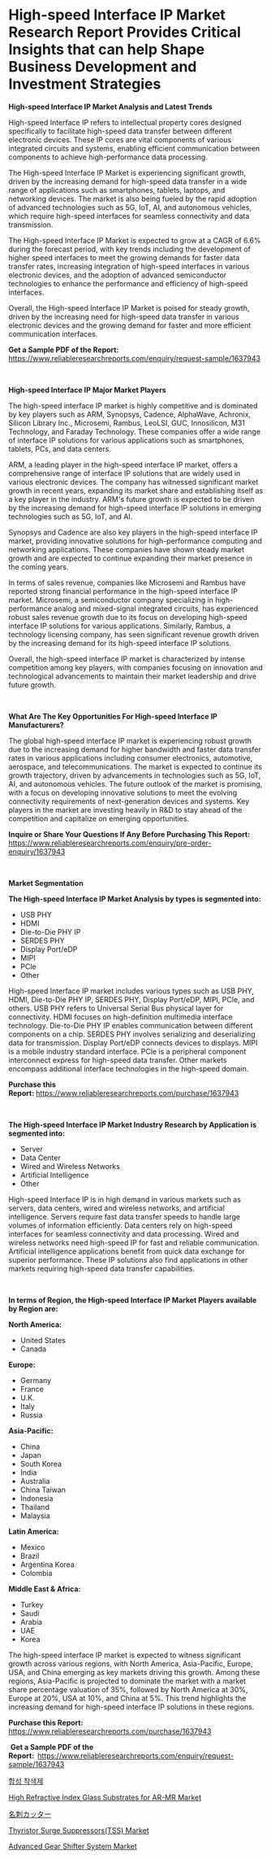 <p><h1>High-speed Interface IP Market Research Report Provides Critical Insights that can help Shape Business Development and Investment Strategies</h1></p><p><strong>High-speed Interface IP Market Analysis and Latest Trends</strong></p>
<p><p>High-speed Interface IP refers to intellectual property cores designed specifically to facilitate high-speed data transfer between different electronic devices. These IP cores are vital components of various integrated circuits and systems, enabling efficient communication between components to achieve high-performance data processing.</p><p>The High-speed Interface IP Market is experiencing significant growth, driven by the increasing demand for high-speed data transfer in a wide range of applications such as smartphones, tablets, laptops, and networking devices. The market is also being fueled by the rapid adoption of advanced technologies such as 5G, IoT, AI, and autonomous vehicles, which require high-speed interfaces for seamless connectivity and data transmission.</p><p>The High-speed Interface IP Market is expected to grow at a CAGR of 6.6% during the forecast period, with key trends including the development of higher speed interfaces to meet the growing demands for faster data transfer rates, increasing integration of high-speed interfaces in various electronic devices, and the adoption of advanced semiconductor technologies to enhance the performance and efficiency of high-speed interfaces.</p><p>Overall, the High-speed Interface IP Market is poised for steady growth, driven by the increasing need for high-speed data transfer in various electronic devices and the growing demand for faster and more efficient communication interfaces.</p></p>
<p><strong>Get a Sample PDF of the Report:&nbsp;</strong> <a href="https://www.reliableresearchreports.com/enquiry/request-sample/1637943">https://www.reliableresearchreports.com/enquiry/request-sample/1637943</a></p>
<p>&nbsp;</p>
<p><strong>High-speed Interface IP Major Market Players</strong></p>
<p><p>The high-speed interface IP market is highly competitive and is dominated by key players such as ARM, Synopsys, Cadence, AlphaWave, Achronix, Silicon Library Inc., Microsemi, Rambus, LeoLSI, GUC, Innosilicon, M31 Technology, and Faraday Technology. These companies offer a wide range of interface IP solutions for various applications such as smartphones, tablets, PCs, and data centers.</p><p>ARM, a leading player in the high-speed interface IP market, offers a comprehensive range of interface IP solutions that are widely used in various electronic devices. The company has witnessed significant market growth in recent years, expanding its market share and establishing itself as a key player in the industry. ARM's future growth is expected to be driven by the increasing demand for high-speed interface IP solutions in emerging technologies such as 5G, IoT, and AI.</p><p>Synopsys and Cadence are also key players in the high-speed interface IP market, providing innovative solutions for high-performance computing and networking applications. These companies have shown steady market growth and are expected to continue expanding their market presence in the coming years.</p><p>In terms of sales revenue, companies like Microsemi and Rambus have reported strong financial performance in the high-speed interface IP market. Microsemi, a semiconductor company specializing in high-performance analog and mixed-signal integrated circuits, has experienced robust sales revenue growth due to its focus on developing high-speed interface IP solutions for various applications. Similarly, Rambus, a technology licensing company, has seen significant revenue growth driven by the increasing demand for its high-speed interface IP solutions.</p><p>Overall, the high-speed interface IP market is characterized by intense competition among key players, with companies focusing on innovation and technological advancements to maintain their market leadership and drive future growth.</p></p>
<p>&nbsp;</p>
<p><strong>What Are The Key Opportunities For High-speed Interface IP Manufacturers?</strong></p>
<p><p>The global high-speed interface IP market is experiencing robust growth due to the increasing demand for higher bandwidth and faster data transfer rates in various applications including consumer electronics, automotive, aerospace, and telecommunications. The market is expected to continue its growth trajectory, driven by advancements in technologies such as 5G, IoT, AI, and autonomous vehicles. The future outlook of the market is promising, with a focus on developing innovative solutions to meet the evolving connectivity requirements of next-generation devices and systems. Key players in the market are investing heavily in R&D to stay ahead of the competition and capitalize on emerging opportunities.</p></p>
<p><strong>Inquire or Share Your Questions If Any Before Purchasing This Report:</strong> <a href="https://www.reliableresearchreports.com/enquiry/pre-order-enquiry/1637943">https://www.reliableresearchreports.com/enquiry/pre-order-enquiry/1637943</a></p>
<p>&nbsp;</p>
<p><strong>Market Segmentation</strong></p>
<p><strong>The High-speed Interface IP Market Analysis by types is segmented into:</strong></p>
<p><ul><li>USB PHY</li><li>HDMI</li><li>Die-to-Die PHY IP</li><li>SERDES PHY</li><li>Display Port/eDP</li><li>MIPI</li><li>PCle</li><li>Other</li></ul></p>
<p><p>High-speed Interface IP market includes various types such as USB PHY, HDMI, Die-to-Die PHY IP, SERDES PHY, Display Port/eDP, MIPI, PCle, and others. USB PHY refers to Universal Serial Bus physical layer for connectivity. HDMI focuses on high-definition multimedia interface technology. Die-to-Die PHY IP enables communication between different components on a chip. SERDES PHY involves serializing and deserializing data for transmission. Display Port/eDP connects devices to displays. MIPI is a mobile industry standard interface. PCle is a peripheral component interconnect express for high-speed data transfer. Other markets encompass additional interface technologies in the high-speed domain.</p></p>
<p><strong>Purchase this Report:&nbsp;</strong><a href="https://www.reliableresearchreports.com/purchase/1637943">https://www.reliableresearchreports.com/purchase/1637943</a></p>
<p>&nbsp;</p>
<p><strong>The High-speed Interface IP Market Industry Research by Application is segmented into:</strong></p>
<p><ul><li>Server</li><li>Data Center</li><li>Wired and Wireless Networks</li><li>Artificial Intelligence</li><li>Other</li></ul></p>
<p><p>High-speed Interface IP is in high demand in various markets such as servers, data centers, wired and wireless networks, and artificial intelligence. Servers require fast data transfer speeds to handle large volumes of information efficiently. Data centers rely on high-speed interfaces for seamless connectivity and data processing. Wired and wireless networks need high-speed IP for fast and reliable communication. Artificial intelligence applications benefit from quick data exchange for superior performance. These IP solutions also find applications in other markets requiring high-speed data transfer capabilities.</p></p>
<p>&nbsp;</p>
<p><strong>In terms of Region, the High-speed Interface IP Market Players available by Region are:</strong></p>
<p>
    <p> <strong> North America: </strong>
        <ul>
            <li>United States</li>
            <li>Canada</li>
        </ul>
        </p> 
    <p> <strong> Europe: </strong>
        <ul>
            <li>Germany</li>
            <li>France</li>
            <li>U.K.</li>
            <li>Italy</li>
            <li>Russia</li>
        </ul>
        </p> 
    <p> <strong> Asia-Pacific: </strong>
        <ul>
            <li>China</li>
            <li>Japan</li>
            <li>South Korea</li>
            <li>India</li>
            <li>Australia</li>
            <li>China Taiwan</li>
            <li>Indonesia</li>
            <li>Thailand</li>
            <li>Malaysia</li>
        </ul>
        </p> 
    <p> <strong> Latin America: </strong>
        <ul>
            <li>Mexico</li>
            <li>Brazil</li>
            <li>Argentina Korea</li>
            <li>Colombia</li>
        </ul>
        </p> 
    <p> <strong> Middle East & Africa: </strong>
        <ul>
            <li>Turkey</li>
            <li>Saudi</li>
            <li>Arabia</li>
            <li>UAE</li>
            <li>Korea</li>
        </ul>
    </p>
    </p>
<p><p>The high-speed interface IP market is expected to witness significant growth across various regions, with North America, Asia-Pacific, Europe, USA, and China emerging as key markets driving this growth. Among these regions, Asia-Pacific is projected to dominate the market with a market share percentage valuation of 35%, followed by North America at 30%, Europe at 20%, USA at 10%, and China at 5%. This trend highlights the increasing demand for high-speed interface IP solutions in these regions.</p></p>
<p><strong>Purchase this Report: </strong><a href="https://www.reliableresearchreports.com/purchase/1637943">https://www.reliableresearchreports.com/purchase/1637943</a></p>
<p>&nbsp;<strong>Get a Sample PDF of the Report:&nbsp;&nbsp;</strong><a href="https://www.reliableresearchreports.com/enquiry/request-sample/1637943">https://www.reliableresearchreports.com/enquiry/request-sample/1637943</a></p>
<p><strong></strong></p>
<p><p><a href="https://github.com/ZacharyScthmitt4465/Market-Research-Report-List-1/blob/main/442436711892.md">합성 착색제</a></p><p><a href="https://github.com/okotobwrhuteie/Market-Research-Report-List-1/blob/main/high-refractive-index-glass-substrates-for-ar-mr-market.md">High Refractive Index Glass Substrates for AR-MR Market</a></p><p><a href="https://github.com/mathieurico66/Market-Research-Report-List-1/blob/main/845214712852.md">名刺カッター</a></p><p><a href="https://github.com/myacatherineblakecaczo9vcsw/Market-Research-Report-List-2/blob/main/thyristor-surge-suppressorstss-market.md">Thyristor Surge Suppressors(TSS) Market</a></p><p><a href="https://issuu.com/reportprime-2/docs/advanced-gear-shifter-system-market-size-2030.pptx">Advanced Gear Shifter System Market</a></p></p>